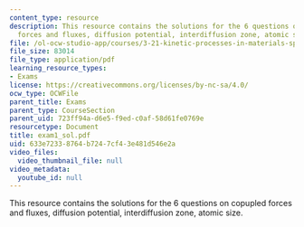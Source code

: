 ```yaml
---
content_type: resource
description: This resource contains the solutions for the 6 questions on copupled
  forces and fluxes, diffusion potential, interdiffusion zone, atomic size.
file: /ol-ocw-studio-app/courses/3-21-kinetic-processes-in-materials-spring-2006/633e72338764b7247cf43e481d546e2a_exam1_sol.pdf
file_size: 83014
file_type: application/pdf
learning_resource_types:
- Exams
license: https://creativecommons.org/licenses/by-nc-sa/4.0/
ocw_type: OCWFile
parent_title: Exams
parent_type: CourseSection
parent_uid: 723ff94a-d6e5-f9ed-c0af-58d61fe0769e
resourcetype: Document
title: exam1_sol.pdf
uid: 633e7233-8764-b724-7cf4-3e481d546e2a
video_files:
  video_thumbnail_file: null
video_metadata:
  youtube_id: null
---
```

This resource contains the solutions for the 6 questions on copupled forces and fluxes, diffusion potential, interdiffusion zone, atomic size.